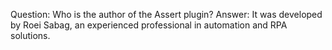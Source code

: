Question: Who is the author of the Assert plugin?
Answer: It was developed by Roei Sabag, an experienced professional in automation and RPA solutions.
